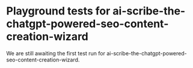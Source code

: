 # Playground tests for ai-scribe-the-chatgpt-powered-seo-content-creation-wizard
We are still awaiting the first test run for ai-scribe-the-chatgpt-powered-seo-content-creation-wizard.

